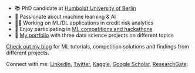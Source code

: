 - 📚 PhD candidate at [Humboldt University of Berlin](https://www.wiwi.hu-berlin.de/en/Professorships/bwl/wi/personen-en/nikita-kozodoi-m-sc/nikita-kozodoi-m-sc)
- 🤖 Passionate about machine learning & AI
- 🧑‍💻 Working on ML/DL applications in credit risk analytics
- 🏅 Enjoy participating in [ML competitions and hackathons](https://kozodoi.me/kaggle/)
- 💼 [My portfolio](https://kozodoi.me/portfolio) with three data science projects on different topics

[Check out my blog](https://kozodoi.me) for ML tutorials, competition solutions and findings from different projects.

Connect with me: [LinkedIn](https://www.linkedin.com/in/kozodoi/), [Twitter](https://twitter.com/n_kozodoi), [Kaggle](https://www.kaggle.com/kozodoi), [Google Scholar](https://scholar.google.com/citations?user=58tMuD0AAAAJ&amp;hl=en), [ResearchGate](https://www.researchgate.net/profile/Nikita_Kozodoi).

